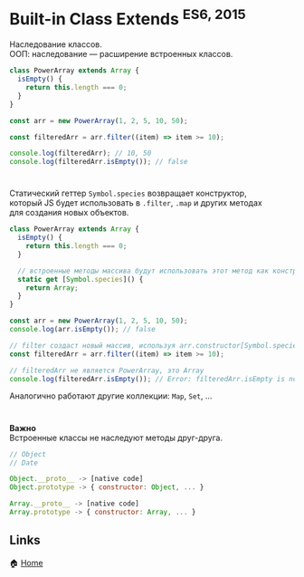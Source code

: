 # Built-in Class Extends <sup>ES6, 2015</sup>

Наследование классов.<br>
ООП: наследование — расширение встроенных классов.

```js
class PowerArray extends Array {
  isEmpty() {
    return this.length === 0;
  }
}

const arr = new PowerArray(1, 2, 5, 10, 50);

const filteredArr = arr.filter((item) => item >= 10);

console.log(filteredArr); // 10, 50
console.log(filteredArr.isEmpty()); // false
```

#

Статический геттер `Symbol.species` возвращает конструктор,<br>
который JS будет использовать в `.filter`, `.map` и других методах<br>
для создания новых объектов.

```js
class PowerArray extends Array {
  isEmpty() {
    return this.length === 0;
  }

  // встроенные методы массива будут использовать этот метод как конструктор
  static get [Symbol.species]() {
    return Array;
  }
}

const arr = new PowerArray(1, 2, 5, 10, 50);
console.log(arr.isEmpty()); // false

// filter создаст новый массив, используя arr.constructor[Symbol.species] как конструктор
const filteredArr = arr.filter((item) => item >= 10);

// filteredArr не является PowerArray, это Array
console.log(filteredArr.isEmpty()); // Error: filteredArr.isEmpty is not a function
```

Аналогично работают другие коллекции: `Map`, `Set`, ...

#

**Важно**<br>
Встроенные классы не наследуют методы друг-друга.

```js
// Object
// Date

Object.__proto__ -> [native code]
Object.prototype -> { constructor: Object, ... }

Array.__proto__ -> [native code]
Array.prototype -> { constructor: Array, ... }
```

## Links

🏠 [Home](/readme.md)